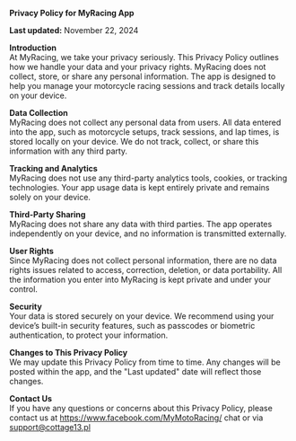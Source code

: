 **Privacy Policy for MyRacing App**

**Last updated:** November 22, 2024

**Introduction**  
At MyRacing, we take your privacy seriously. This Privacy Policy outlines how we handle your data and your privacy rights. MyRacing does not collect, store, or share any personal information. The app is designed to help you manage your motorcycle racing sessions and track details locally on your device.

**Data Collection**  
MyRacing does not collect any personal data from users. All data entered into the app, such as motorcycle setups, track sessions, and lap times, is stored locally on your device. We do not track, collect, or share this information with any third party.

**Tracking and Analytics**  
MyRacing does not use any third-party analytics tools, cookies, or tracking technologies. Your app usage data is kept entirely private and remains solely on your device.

**Third-Party Sharing**  
MyRacing does not share any data with third parties. The app operates independently on your device, and no information is transmitted externally.

**User Rights**  
Since MyRacing does not collect personal information, there are no data rights issues related to access, correction, deletion, or data portability. All the information you enter into MyRacing is kept private and under your control.

**Security**  
Your data is stored securely on your device. We recommend using your device’s built-in security features, such as passcodes or biometric authentication, to protect your information.

**Changes to This Privacy Policy**  
We may update this Privacy Policy from time to time. Any changes will be posted within the app, and the "Last updated" date will reflect those changes.

**Contact Us**  
If you have any questions or concerns about this Privacy Policy, please contact us at https://www.facebook.com/MyMotoRacing/ chat or via support@cottage13.pl

